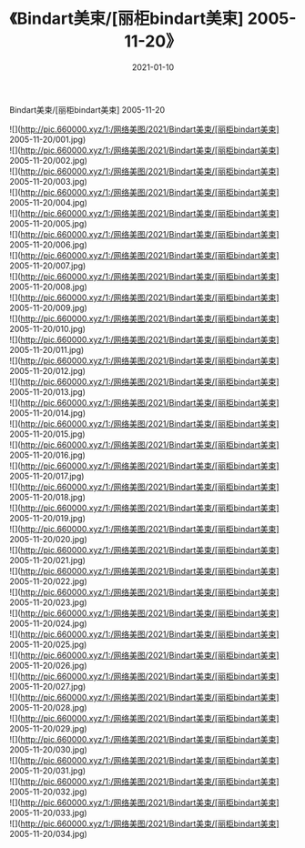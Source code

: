 ﻿---
layout: post
title:  《Bindart美束/[丽柜bindart美束] 2005-11-20》
date:   2021-01-10
img: http://pic.660000.xyz/1:/网络美图/2021/Bindart美束/[丽柜bindart美束] 2005-11-20/000.jpg
categories: [美女, 清纯, 唯美]
---

Bindart美束/[丽柜bindart美束] 2005-11-20

 ![](http://pic.660000.xyz/1:/网络美图/2021/Bindart美束/[丽柜bindart美束] 2005-11-20/001.jpg) <br>![](http://pic.660000.xyz/1:/网络美图/2021/Bindart美束/[丽柜bindart美束] 2005-11-20/002.jpg) <br>![](http://pic.660000.xyz/1:/网络美图/2021/Bindart美束/[丽柜bindart美束] 2005-11-20/003.jpg) <br>![](http://pic.660000.xyz/1:/网络美图/2021/Bindart美束/[丽柜bindart美束] 2005-11-20/004.jpg) <br>![](http://pic.660000.xyz/1:/网络美图/2021/Bindart美束/[丽柜bindart美束] 2005-11-20/005.jpg) <br>![](http://pic.660000.xyz/1:/网络美图/2021/Bindart美束/[丽柜bindart美束] 2005-11-20/006.jpg) <br>![](http://pic.660000.xyz/1:/网络美图/2021/Bindart美束/[丽柜bindart美束] 2005-11-20/007.jpg) <br>![](http://pic.660000.xyz/1:/网络美图/2021/Bindart美束/[丽柜bindart美束] 2005-11-20/008.jpg) <br>![](http://pic.660000.xyz/1:/网络美图/2021/Bindart美束/[丽柜bindart美束] 2005-11-20/009.jpg) <br>![](http://pic.660000.xyz/1:/网络美图/2021/Bindart美束/[丽柜bindart美束] 2005-11-20/010.jpg) <br>![](http://pic.660000.xyz/1:/网络美图/2021/Bindart美束/[丽柜bindart美束] 2005-11-20/011.jpg) <br>![](http://pic.660000.xyz/1:/网络美图/2021/Bindart美束/[丽柜bindart美束] 2005-11-20/012.jpg) <br>![](http://pic.660000.xyz/1:/网络美图/2021/Bindart美束/[丽柜bindart美束] 2005-11-20/013.jpg) <br>![](http://pic.660000.xyz/1:/网络美图/2021/Bindart美束/[丽柜bindart美束] 2005-11-20/014.jpg) <br>![](http://pic.660000.xyz/1:/网络美图/2021/Bindart美束/[丽柜bindart美束] 2005-11-20/015.jpg) <br>![](http://pic.660000.xyz/1:/网络美图/2021/Bindart美束/[丽柜bindart美束] 2005-11-20/016.jpg) <br>![](http://pic.660000.xyz/1:/网络美图/2021/Bindart美束/[丽柜bindart美束] 2005-11-20/017.jpg) <br>![](http://pic.660000.xyz/1:/网络美图/2021/Bindart美束/[丽柜bindart美束] 2005-11-20/018.jpg) <br>![](http://pic.660000.xyz/1:/网络美图/2021/Bindart美束/[丽柜bindart美束] 2005-11-20/019.jpg) <br>![](http://pic.660000.xyz/1:/网络美图/2021/Bindart美束/[丽柜bindart美束] 2005-11-20/020.jpg) <br>![](http://pic.660000.xyz/1:/网络美图/2021/Bindart美束/[丽柜bindart美束] 2005-11-20/021.jpg) <br>![](http://pic.660000.xyz/1:/网络美图/2021/Bindart美束/[丽柜bindart美束] 2005-11-20/022.jpg) <br>![](http://pic.660000.xyz/1:/网络美图/2021/Bindart美束/[丽柜bindart美束] 2005-11-20/023.jpg) <br>![](http://pic.660000.xyz/1:/网络美图/2021/Bindart美束/[丽柜bindart美束] 2005-11-20/024.jpg) <br>![](http://pic.660000.xyz/1:/网络美图/2021/Bindart美束/[丽柜bindart美束] 2005-11-20/025.jpg) <br>![](http://pic.660000.xyz/1:/网络美图/2021/Bindart美束/[丽柜bindart美束] 2005-11-20/026.jpg) <br>![](http://pic.660000.xyz/1:/网络美图/2021/Bindart美束/[丽柜bindart美束] 2005-11-20/027.jpg) <br>![](http://pic.660000.xyz/1:/网络美图/2021/Bindart美束/[丽柜bindart美束] 2005-11-20/028.jpg) <br>![](http://pic.660000.xyz/1:/网络美图/2021/Bindart美束/[丽柜bindart美束] 2005-11-20/029.jpg) <br>![](http://pic.660000.xyz/1:/网络美图/2021/Bindart美束/[丽柜bindart美束] 2005-11-20/030.jpg) <br>![](http://pic.660000.xyz/1:/网络美图/2021/Bindart美束/[丽柜bindart美束] 2005-11-20/031.jpg) <br>![](http://pic.660000.xyz/1:/网络美图/2021/Bindart美束/[丽柜bindart美束] 2005-11-20/032.jpg) <br>![](http://pic.660000.xyz/1:/网络美图/2021/Bindart美束/[丽柜bindart美束] 2005-11-20/033.jpg) <br>![](http://pic.660000.xyz/1:/网络美图/2021/Bindart美束/[丽柜bindart美束] 2005-11-20/034.jpg) <br>
